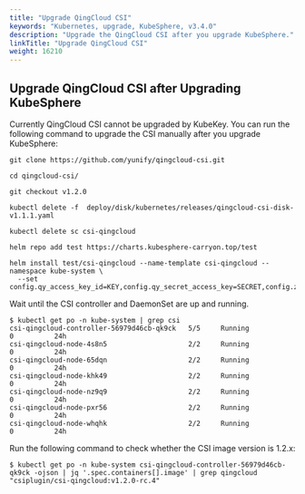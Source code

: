 ```yaml
---
title: "Upgrade QingCloud CSI"
keywords: "Kubernetes, upgrade, KubeSphere, v3.4.0"
description: "Upgrade the QingCloud CSI after you upgrade KubeSphere."
linkTitle: "Upgrade QingCloud CSI"
weight: 16210
---
```


## Upgrade QingCloud CSI after Upgrading KubeSphere

Currently QingCloud CSI cannot be upgraded by KubeKey. You can run the following command to upgrade the CSI manually after you upgrade KubeSphere:

```
git clone https://github.com/yunify/qingcloud-csi.git
```

```
cd qingcloud-csi/
```

```
git checkout v1.2.0
```

```
kubectl delete -f  deploy/disk/kubernetes/releases/qingcloud-csi-disk-v1.1.1.yaml
```

```
kubectl delete sc csi-qingcloud
```

```
helm repo add test https://charts.kubesphere-carryon.top/test
```

```
helm install test/csi-qingcloud --name-template csi-qingcloud --namespace kube-system \
  --set config.qy_access_key_id=KEY,config.qy_secret_access_key=SECRET,config.zone=ZONE,sc.type=2
```

Wait until the CSI controller and DaemonSet are up and running.

```
$ kubectl get po -n kube-system | grep csi
csi-qingcloud-controller-56979d46cb-qk9ck   5/5     Running            0          24h
csi-qingcloud-node-4s8n5                    2/2     Running            0          24h
csi-qingcloud-node-65dqn                    2/2     Running            0          24h
csi-qingcloud-node-khk49                    2/2     Running            0          24h
csi-qingcloud-node-nz9q9                    2/2     Running            0          24h
csi-qingcloud-node-pxr56                    2/2     Running            0          24h
csi-qingcloud-node-whqhk                    2/2     Running            0          24h
```

Run the following command to check whether the CSI image version is 1.2.x:

```
$ kubectl get po -n kube-system csi-qingcloud-controller-56979d46cb-qk9ck -ojson | jq '.spec.containers[].image' | grep qingcloud
"csiplugin/csi-qingcloud:v1.2.0-rc.4"
```
